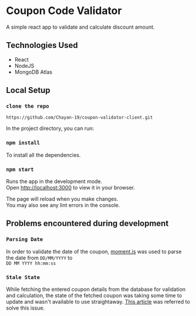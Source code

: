# Coupon Code Validator

A simple react app to validate and calculate discount amount.

## Technologies Used
* React
* NodeJS
* MongoDB Atlas


## Local Setup

### `clone the repo`
```
https://github.com/Chayan-19/coupon-validator-client.git
```

In the project directory, you can run:

### `npm install`

To install all the dependencies.

### `npm start`

Runs the app in the development mode.\
Open [http://localhost:3000](http://localhost:3000) to view it in your browser.

The page will reload when you make changes.\
You may also see any lint errors in the console.


## Problems encountered during development

### `Parsing Date`

In order to validate the date of the coupon,  [moment.js](https://momentjs.com/docs/#/parsing) was used to parse the date from `DD/MM/YYYY` to </br> `DD MM YYYY hh:mm:ss`

### `Stale State`

While fetching the entered coupon details from the database for validation and calculation, the state of the fetched coupon was taking some time to update and wasn't available to use straightaway. [This article](https://www.daggala.com/react-state-not-updating-immediately) was referred to solve this issue.
